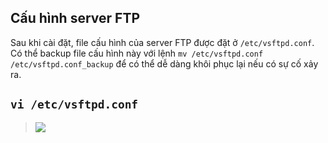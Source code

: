 ## Cấu hình server FTP
Sau khi cài đặt, file cấu hình của server FTP được đặt ở `/etc/vsftpd.conf`. Có thể backup file cấu hình này với lệnh `mv /etc/vsftpd.conf /etc/vsftpd.conf_backup` để có thể dễ dàng khôi phục lại nếu có sự cố xảy ra.
## `vi /etc/vsftpd.conf`
> ![](./images/ftp/.png)
